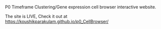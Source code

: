 P0 Timeframe Clustering/Gene expression cell browser interactive website. 

The site is LIVE, Check it out at https://koushikparakulam.github.io/p0_CellBrowser/
